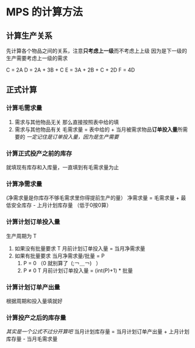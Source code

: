 # MPS 的计算方法


## 计算生产关系

先计算各个物品之间的关系，注意**只考虑上一级**而不考虑上上级
因为是下一级的生产需要考虑上一级的需求

C = 2A
D = 2A + 3B + C
E = 3A + 2B + C + 2D
F = 4D

## 正式计算

### 计算毛需求量

1. 需求与其他物品无关
那么直接按照表中给的填
2. 需求与其他物品有关
毛需求量 = 表中给的 + 当月被需求物品**订单投入量**所需要的
_一定记住是订单投入量，因为是生产需要_

### 计算正式投产之前的库存
就填现有库存和入库量，一直填到有毛需求量为止

### 计算净需求量
(净需求量是你库存不够毛需求里你得提前生产的量）
净需求量 = 毛需求量 + 最低安全库存 - 上月计划库存量
（低于0按0算）

### 计算计划订单投入量
生产周期为 T
1. 如果没有批量要求
T 月前计划订单投入量 = 当月净需求量
2. 如果有批量要求
当月净需求量/批量 = P
    1. P = 0 （0 就别算了  (;￢＿￢)   ）
    2. P ≠ 0
    T 月前计划订单投入量 = (int(P)+1) * 批量

### 计算计划订单产出量
根据周期和投入量填就好

### 计算投产之后的库存量
_其实是一个公式不过分开算吧_
当月计划库存量 = 当月计划订单产出量 + 上月计划库存量 - 当月毛需求量
